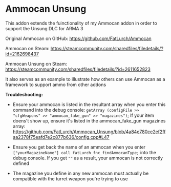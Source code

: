 # Ammocan Unsung
 This addon extends the fuinctionality of my Ammocan addon in order to support the Unsung DLC for ARMA 3
 
 Original Ammocan on GitHub: https://github.com/FatLurch/Ammocan
 
 Ammocan on Steam: https://steamcommunity.com/sharedfiles/filedetails/?id=2162698437
 
 Ammocan Unsung on Steam: https://steamcommunity.com/sharedfiles/filedetails/?id=2611652823
 
 It also serves as an example to illustrate how others can use Ammocan as a framework to support ammo from other addons


**Troubleshooting:**

- Ensure your ammocan is listed in the resultant array when you enter this command into the debug console: `getArray (configFile >> "cfgWeapons" >> "ammocan_fake_gun" >> "magazines")`; 
If your item doens't show up, ensure it's listed in the ammocan_fake_gun magazines array: https://github.com/FatLurch/Ammocan_Unsung/blob/4a84e780ce2ef2ffaa2378f75eafd7e2c877b636/config.cpp#L47

- Ensure you get back the name of an ammocan when you enter `["yourMagazineName"] call fatLurch_fnc_findAmmocanType;` into the debug console. If you get `""` as a result, your ammocan is not correctly defined

- The magazine you define in any new ammocan must actually be compatible with the turret weapon you're trying to use 
